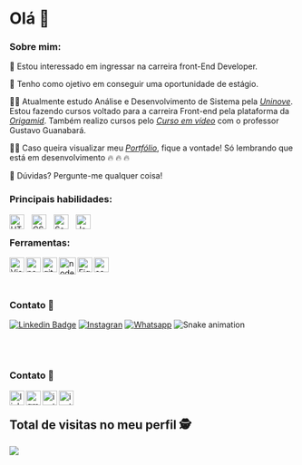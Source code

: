 #  Olá  :slightly_smiling_face:

### Sobre mim:




:rocket:	 Estou interessado em ingressar na carreira front-End Developer.

:dart:   Tenho como ojetivo em conseguir uma oportunidade de estágio.

‍👨‍🎓  Atualmente estudo Análise e Desenvolvimento de Sistema pela [_Uninove_](https://www.uninove.br/cursos/ead/ead/tecnologia-analise-desenvolvimento-de-sistemas-ead/). Estou fazendo cursos voltado para a carreira Front-end pela plataforma da [_Origamid_](https://www.origamid.com/). Também realizo cursos pelo [_Curso em vídeo_](https://www.cursoemvideo.com/) com o professor Gustavo Guanabará.

:man_technologist:   Caso queira visualizar meu [_Portfólio_](https://leodkvt.github.io/Portfolio/), fique a vontade! Só lembrando que está em desenvolvimento  :fire:	:fire:	:fire:	

💬 Dúvidas? Pergunte-me qualquer coisa!

### Principais habilidades:
<!--html-->
[ <img align="left" alt="HTML5" width="26px" src="https://cdn.jsdelivr.net/gh/devicons/devicon/icons/html5/html5-original.svg" style=" padding-right:10px;" /> ](https://ohmycodechallenge.blogspot.com/)

<!--css-->
[ <img align="left" alt="CSS3" width="26px" src="https://cdn.jsdelivr.net/gh/devicons/devicon/icons/css3/css3-original.svg" style=" padding-right:10px;" /> ](https://ohmycodechallenge.blogspot.com/)

<!--sass-->
[ <img align="left" alt="Sass" width="26px" src="https://cdn.jsdelivr.net/gh/devicons/devicon/icons/sass/sass-original.svg" style=" padding-right:10px;" /> ](https://ohmycodechallenge.blogspot.com/)

<!--javascript-->
[ <img align="left" alt="JavaScript" width="26px" src="https://cdn.jsdelivr.net/gh/devicons/devicon/icons/javascript/javascript-original.svg" style=" padding-right:10px;" /> ](https://ohmycodechallenge.blogspot.com/)

<br>

### Ferramentas:
<!--vscode-->
[ <img align="left" alt="Visual Studio Code" width="26px" src="https://cdn.jsdelivr.net/gh/devicons/devicon/icons/vscode/vscode-original.svg" estilo ="padding-right:10px;" /> ](https://ohmycodechallenge.blogspot.com/)

<!--nodejs-->
[ <img align="left" alt="nodejs" width="26px" src="https://cdn.jsdelivr.net/gh/devicons/devicon/icons/nodejs/nodejs-original.svg" estilo ="padding-right:10px;" /> ](https://ohmycodechallenge.blogspot.com/)

<!--git-->
[ <img align="left" alt="git" width="26px" src="https://cdn.jsdelivr.net/gh/devicons/devicon/icons/git/git-original.svg" estilo ="padding-right:10px;" /> ](https://ohmycodechallenge.blogspot.com/)

<!--abobe xd-->
[ <img align="left" alt="nodejs" width="30px" src="https://img.icons8.com/color/48/000000/adobe-xd.svg" estilo ="padding-right:10px;" /> ](https://ohmycodechallenge.blogspot.com/)

<!--figma-->
[ <img align="left" alt="Figma" width="26px" src="https://cdn.jsdelivr.net/gh/devicons/devicon/icons/figma/figma-original.svg" estilo ="padding-right:10px;" /> ](https://ohmycodechallenge.blogspot.com/)

<!--canva-->
[ <img align="left" alt="canva" width="26px" src="https://cdn.jsdelivr.net/gh/devicons/devicon/icons/canva/canva-original.svg" estilo ="padding-right:10px;" /> ](https://ohmycodechallenge.blogspot.com/)

<br>
<br>
<br>

### Contato :iphone:
  
[![Linkedin Badge](https://img.shields.io/badge/-LinkedIn-blue?style=for-the-badge&logo=Linkedin&logoColor=white&link=https://www.linkedin.com/in/jos%C3%A9-leonardo-dev-front-end/)](https://www.linkedin.com/in/jos%C3%A9-leonardo-dev-front-end/)
[![Instagran](https://img.shields.io/badge/instagram-%23E44057?logo=instagram&logoColor=white&style=for-the-badge&link=https://www.instagram.com/leodkvt/)](https://www.instagram.com/leodkvt)
[![Whatsapp](https://img.shields.io/badge/whatsapp-darkgreen?logo=whatsapp&logoColor=white&style=for-the-badge&link=https://api.whatsapp.com/send?phone=5511939275748/)](https://api.whatsapp.com/send?phone=5511939275748)
![Snake animation](https://github.com/betopinheiro1005/betopinheiro1005/blob/output/github-contribution-grid-snake.svg)


<br>
<br>

### Contato :iphone:

<!--linkedin-->
[ <img align="left" alt="linkedin" width="26px" src="https://i.imgur.com/rgMtwhO.png" estilo ="padding-right:10px;" /> ](https://www.linkedin.com/in/jos%C3%A9-leonardo-dev-front-end/) 

<!--gmail-->
[ <img align="left" alt="gmail" width="26px" src="https://imgur.com/RpheCdT.png" estilo ="padding-right:10px;" /> ](mailto:leodkvt@gmail.com) 

<!--instagram-->
[ <img align="left" alt="instagram" width="26px" src="https://imgur.com/vTLXp4I.png" estilo ="padding-right:10px;" /> ](https://www.instagram.com/leodkvt/) 

<!--whatsapp-->
[ <img align="left" alt="instagram" width="26px" src="https://i.imgur.com/P35jRVg.png" estilo ="padding-right:10px;" /> ](https://api.whatsapp.com/send?phone=5511939275748) 



<br>



<p align="center"> 

 ## Total de visitas no meu perfil :detective: <br>

   <img alingn="center" src="https://profile-counter.glitch.me/leoDKVT/count.svg" />
 </p>

</p>





